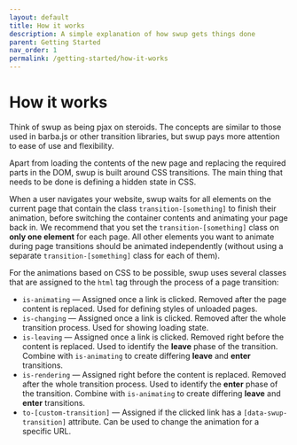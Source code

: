 ```yaml
---
layout: default
title: How it works
description: A simple explanation of how swup gets things done
parent: Getting Started
nav_order: 1
permalink: /getting-started/how-it-works
---
```


# How it works

Think of swup as being pjax on steroids. The concepts are similar to those used in barba.js or other transition libraries, but swup pays more attention to ease of use and flexibility.

Apart from loading the contents of the new page and replacing the required parts in the DOM, swup is built around CSS transitions.
The main thing that needs to be done is defining a hidden state in CSS.

When a user navigates your website, swup waits for all elements on the current page that contain the class `transition-[something]` to finish their animation, before switching the container contents and animating your page back in. We recommend that you set the `transition-[something]` class on **only one element** for each page. All other elements you want to animate during page transitions should be animated independently (without using a separate `transition-[something]` class for each of them).

For the animations based on CSS to be possible, swup uses several classes that are assigned to the `html` tag through the process of a page transition:

- `is-animating` — Assigned once a link is clicked. Removed after the page content is replaced. Used for defining styles of unloaded pages.
- `is-changing` — Assigned once a link is clicked. Removed after the whole transition process. Used for showing loading state.
- `is-leaving` — Assigned once a link is clicked. Removed right before the content is replaced. Used to identify the **leave** phase of the transition. Combine with `is-animating` to create differing **leave** and **enter** transitions.
- `is-rendering` — Assigned right before the content is replaced. Removed after the whole transition process. Used to identify the **enter** phase of the transition. Combine with `is-animating` to create differing **leave** and **enter** transitions.
- `to-[custom-transition]` — Assigned if the clicked link has a `[data-swup-transition]` attribute. Can be used to change the animation for a specific URL.
